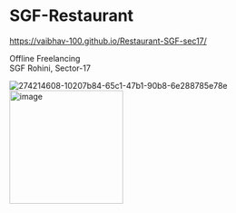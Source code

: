 # SGF-Restaurant
https://vaibhav-100.github.io/Restaurant-SGF-sec17/

Offline Freelancing <br>
SGF Rohini, Sector-17

![274214608-10207b84-65c1-47b1-90b8-6e288785e78e](https://github.com/vaibhav-1098/SGF-Restaurant/assets/169792003/121e383e-a3d6-4f4e-944c-e6fe75448cb9)
<img src="https://github.com/vaibhav-1098/SGF-Restaurant/assets/169792003/121e383e-a3d6-4f4e-944c-e6fe75448cb9" alt="image" height="200"/>
